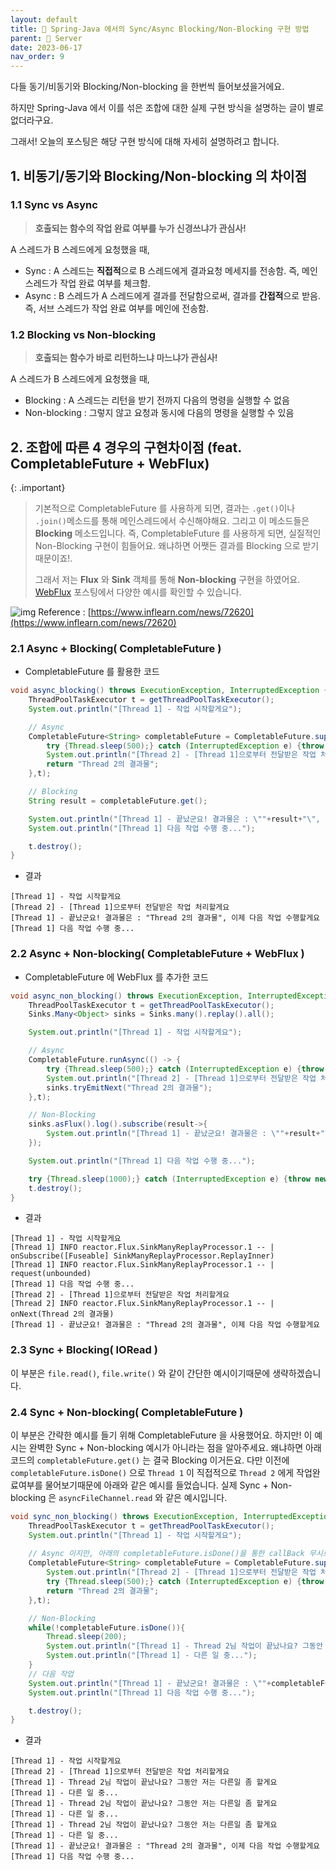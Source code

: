 ```yaml
---
layout: default
title: 📌 Spring-Java 에서의 Sync/Async Blocking/Non-Blocking 구현 방법
parent: 📌 Server
date: 2023-06-17
nav_order: 9
---
```


다들 동기/비동기와 Blocking/Non-blocking 을 한번씩 들어보셨을거에요.

하지만 Spring-Java 에서 이를 섞은 조합에 대한 실제 구현 방식을 설명하는 글이 별로 없더라구요.

그래서! 오늘의 포스팅은 해당 구현 방식에 대해 자세히 설명하려고 합니다.


## 1. 비동기/동기와 Blocking/Non-blocking 의 차이점
### 1.1 Sync vs Async
> **호출되는 함수의 작업 완료 여부를 누가 신경쓰냐가 관심사!**

A 스레드가 B 스레드에게 요청했을 때,
* Sync : A 스레드는 **직접적**으로 B 스레드에게 결과요청 메세지를 전송함. 즉, 메인 스레드가 작업 완료 여부를 체크함.
* Async : B 스레드가 A 스레드에게 결과를 전달함으로써, 결과를 **간접적**으로 받음. 즉, 서브 스레드가 작업 완료 여부를 메인에 전송함.

### 1.2 Blocking vs Non-blocking
> **호출되는 함수가 바로 리턴하느냐 마느냐가 관심사!**

A 스레드가 B 스레드에게 요청했을 때,
* Blocking :  A 스레드는 리턴을 받기 전까지 다음의 명령을 실행할 수 없음
* Non-blocking : 그렇지 않고 요청과 동시에 다음의 명령을 실행할 수 있음

## 2. 조합에 따른 4 경우의 구현차이점 (feat. CompletableFuture + WebFlux)

{: .important}
> 기본적으로 CompletableFuture 를 사용하게 되면, 결과는 `.get()`이나 `.join()`메소드를 통해 메인스레드에서 수신해야해요. 
> 그리고 이 메소드들은 **Blocking** 메소드입니다. 즉, CompletableFuture 를 사용하게 되면, 실질적인 Non-Blocking 구현이 힘들어요.
왜냐하면 어쨋든 결과를 Blocking 으로 받기 때문이죠!. 
> 
> 그래서 저는 **Flux** 와 **Sink** 객체를 통해 **Non-blocking** 구현을 하였어요. [WebFlux](https://ghkdqhrbals.github.io/portfolios/docs/Java/2/) 포스팅에서 다양한 예시를 확인할 수 있습니다.

![img](../../../assets/img/java/1.png)
Reference : [https://www.inflearn.com/news/72620](https://www.inflearn.com/news/72620)

### 2.1 Async + Blocking( **CompletableFuture** )

* CompletableFuture 를 활용한 코드

```java
void async_blocking() throws ExecutionException, InterruptedException {
    ThreadPoolTaskExecutor t = getThreadPoolTaskExecutor();
    System.out.println("[Thread 1] - 작업 시작할게요");

    // Async
    CompletableFuture<String> completableFuture = CompletableFuture.supplyAsync(() -> {
        try {Thread.sleep(500);} catch (InterruptedException e) {throw new RuntimeException(e);}
        System.out.println("[Thread 2] - [Thread 1]으로부터 전달받은 작업 처리할게요");
        return "Thread 2의 결과물";
    },t);

    // Blocking
    String result = completableFuture.get();

    System.out.println("[Thread 1] - 끝났군요! 결과물은 : \""+result+"\", 이제 다음 작업 수행할게요");
    System.out.println("[Thread 1] 다음 작업 수행 중...");

    t.destroy();
}
```

* 결과

```
[Thread 1] - 작업 시작할게요
[Thread 2] - [Thread 1]으로부터 전달받은 작업 처리할게요
[Thread 1] - 끝났군요! 결과물은 : "Thread 2의 결과물", 이제 다음 작업 수행할게요
[Thread 1] 다음 작업 수행 중...
```

### 2.2 Async + Non-blocking( **CompletableFuture** + **WebFlux** )
* CompletableFuture 에 WebFlux 를 추가한 코드

```java
void async_non_blocking() throws ExecutionException, InterruptedException {
    ThreadPoolTaskExecutor t = getThreadPoolTaskExecutor();
    Sinks.Many<Object> sinks = Sinks.many().replay().all();

    System.out.println("[Thread 1] - 작업 시작할게요");

    // Async
    CompletableFuture.runAsync(() -> {
        try {Thread.sleep(500);} catch (InterruptedException e) {throw new RuntimeException(e);}
        System.out.println("[Thread 2] - [Thread 1]으로부터 전달받은 작업 처리할게요");
        sinks.tryEmitNext("Thread 2의 결과물");
    },t);

    // Non-Blocking
    sinks.asFlux().log().subscribe(result->{
        System.out.println("[Thread 1] - 끝났군요! 결과물은 : \""+result+"\", 이제 다음 작업 수행할게요");
    });

    System.out.println("[Thread 1] 다음 작업 수행 중...");

    try {Thread.sleep(1000);} catch (InterruptedException e) {throw new RuntimeException(e);}
    t.destroy();
}
```

* 결과

```
[Thread 1] - 작업 시작할게요
[Thread 1] INFO reactor.Flux.SinkManyReplayProcessor.1 -- | onSubscribe([Fuseable] SinkManyReplayProcessor.ReplayInner)
[Thread 1] INFO reactor.Flux.SinkManyReplayProcessor.1 -- | request(unbounded)
[Thread 1] 다음 작업 수행 중...
[Thread 2] - [Thread 1]으로부터 전달받은 작업 처리할게요
[Thread 2] INFO reactor.Flux.SinkManyReplayProcessor.1 -- | onNext(Thread 2의 결과물)
[Thread 1] - 끝났군요! 결과물은 : "Thread 2의 결과물", 이제 다음 작업 수행할게요
```

### 2.3 Sync + Blocking( **IORead** )

이 부분은 `file.read()`, `file.write()` 와 같이 간단한 예시이기때문에 생략하겠습니다.

### 2.4 Sync + Non-blocking( **CompletableFuture** )

이 부분은 간략한 예시를 들기 위해 CompletableFuture 을 사용했어요. 
하지만! 이 예시는 완벽한 Sync + Non-blocking 예시가 아니라는 점을 알아주세요.
왜냐하면 아래 코드의 `completableFuture.get()` 는 결국 Blocking 이거든요.
다만 이전에 `completableFuture.isDone()` 으로 `Thread 1` 이 직접적으로 `Thread 2` 에게 작업완료여부를 물어보기때문에 아래와 같은 예시를 들었습니다.
실제 Sync + Non-blocking 은 `asyncFileChannel.read` 와 같은 예시입니다.

```java
void sync_non_blocking() throws ExecutionException, InterruptedException {
    ThreadPoolTaskExecutor t = getThreadPoolTaskExecutor();
    System.out.println("[Thread 1] - 작업 시작할게요");
    
    // Async 이지만, 아래의 completableFuture.isDone()을 통한 callBack 무시로 결론은 Sync
    CompletableFuture<String> completableFuture = CompletableFuture.supplyAsync(() -> {
        System.out.println("[Thread 2] - [Thread 1]으로부터 전달받은 작업 처리할게요");
        try {Thread.sleep(500);} catch (InterruptedException e) {throw new RuntimeException(e);}
        return "Thread 2의 결과물";
    },t);

    // Non-Blocking
    while(!completableFuture.isDone()){
        Thread.sleep(200);
        System.out.println("[Thread 1] - Thread 2님 작업이 끝났나요? 그동안 저는 다른일 좀 할게요");
        System.out.println("[Thread 1] - 다른 일 중...");
    }
    // 다음 작업
    System.out.println("[Thread 1] - 끝났군요! 결과물은 : \""+completableFuture.get()+"\", 이제 다음 작업 수행할게요");
    System.out.println("[Thread 1] 다음 작업 수행 중...");

    t.destroy();
}
```

* 결과

```
[Thread 1] - 작업 시작할게요
[Thread 2] - [Thread 1]으로부터 전달받은 작업 처리할게요
[Thread 1] - Thread 2님 작업이 끝났나요? 그동안 저는 다른일 좀 할게요
[Thread 1] - 다른 일 중...
[Thread 1] - Thread 2님 작업이 끝났나요? 그동안 저는 다른일 좀 할게요
[Thread 1] - 다른 일 중...
[Thread 1] - Thread 2님 작업이 끝났나요? 그동안 저는 다른일 좀 할게요
[Thread 1] - 다른 일 중...
[Thread 1] - 끝났군요! 결과물은 : "Thread 2의 결과물", 이제 다음 작업 수행할게요
[Thread 1] 다음 작업 수행 중...
```